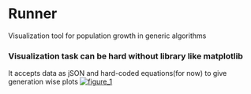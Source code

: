 # Runner
Visualization tool for population growth in generic algorithms
### Visualization task can be hard without library like matplotlib ###
It accepts data as jSON and hard-coded equations(for now) to give generation wise plots 
<a href="https://ibb.co/k0yHMG"><img src="https://preview.ibb.co/mXZrgG/figure_1.png" alt="figure_1" border="0"></a><br /><br />
